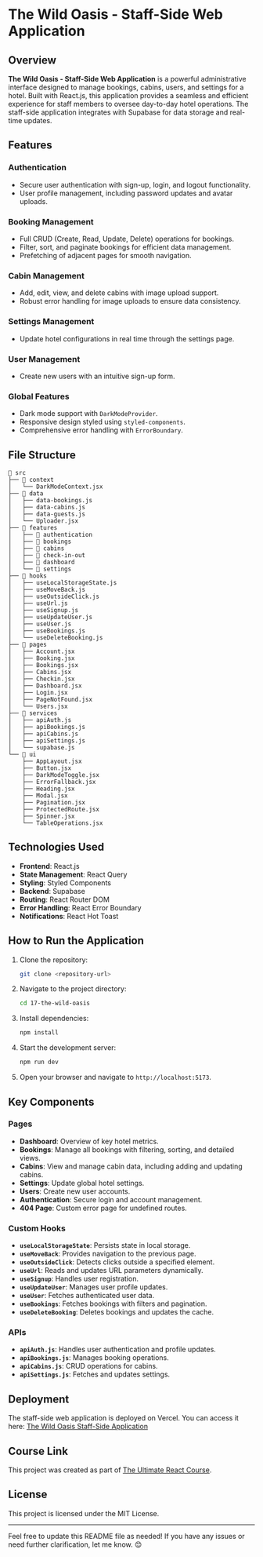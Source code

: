 # The Wild Oasis - Staff-Side Web Application

## Overview

**The Wild Oasis - Staff-Side Web Application** is a powerful administrative interface designed to manage bookings, cabins, users, and settings for a hotel. Built with React.js, this application provides a seamless and efficient experience for staff members to oversee day-to-day hotel operations. The staff-side application integrates with Supabase for data storage and real-time updates.

## Features

### Authentication

- Secure user authentication with sign-up, login, and logout functionality.
- User profile management, including password updates and avatar uploads.

### Booking Management

- Full CRUD (Create, Read, Update, Delete) operations for bookings.
- Filter, sort, and paginate bookings for efficient data management.
- Prefetching of adjacent pages for smooth navigation.

### Cabin Management

- Add, edit, view, and delete cabins with image upload support.
- Robust error handling for image uploads to ensure data consistency.

### Settings Management

- Update hotel configurations in real time through the settings page.

### User Management

- Create new users with an intuitive sign-up form.

### Global Features

- Dark mode support with `DarkModeProvider`.
- Responsive design styled using `styled-components`.
- Comprehensive error handling with `ErrorBoundary`.

## File Structure

```
📂 src
├── 📂 context
│   └── DarkModeContext.jsx
├── 📂 data
│   ├── data-bookings.js
│   ├── data-cabins.js
│   ├── data-guests.js
│   └── Uploader.jsx
├── 📂 features
│   ├── 📂 authentication
│   ├── 📂 bookings
│   ├── 📂 cabins
│   ├── 📂 check-in-out
│   ├── 📂 dashboard
│   └── 📂 settings
├── 📂 hooks
│   ├── useLocalStorageState.js
│   ├── useMoveBack.js
│   ├── useOutsideClick.js
│   ├── useUrl.js
│   ├── useSignup.js
│   ├── useUpdateUser.js
│   ├── useUser.js
│   ├── useBookings.js
│   └── useDeleteBooking.js
├── 📂 pages
│   ├── Account.jsx
│   ├── Booking.jsx
│   ├── Bookings.jsx
│   ├── Cabins.jsx
│   ├── Checkin.jsx
│   ├── Dashboard.jsx
│   ├── Login.jsx
│   ├── PageNotFound.jsx
│   └── Users.jsx
├── 📂 services
│   ├── apiAuth.js
│   ├── apiBookings.js
│   ├── apiCabins.js
│   ├── apiSettings.js
│   └── supabase.js
└── 📂 ui
    ├── AppLayout.jsx
    ├── Button.jsx
    ├── DarkModeToggle.jsx
    ├── ErrorFallback.jsx
    ├── Heading.jsx
    ├── Modal.jsx
    ├── Pagination.jsx
    ├── ProtectedRoute.jsx
    ├── Spinner.jsx
    └── TableOperations.jsx
```

## Technologies Used

- **Frontend**: React.js
- **State Management**: React Query
- **Styling**: Styled Components
- **Backend**: Supabase
- **Routing**: React Router DOM
- **Error Handling**: React Error Boundary
- **Notifications**: React Hot Toast

## How to Run the Application

1. Clone the repository:

   ```bash
   git clone <repository-url>
   ```

2. Navigate to the project directory:

   ```bash
   cd 17-the-wild-oasis
   ```

3. Install dependencies:

   ```bash
   npm install
   ```

4. Start the development server:

   ```bash
   npm run dev
   ```

5. Open your browser and navigate to `http://localhost:5173`.

## Key Components

### Pages

- **Dashboard**: Overview of key hotel metrics.
- **Bookings**: Manage all bookings with filtering, sorting, and detailed views.
- **Cabins**: View and manage cabin data, including adding and updating cabins.
- **Settings**: Update global hotel settings.
- **Users**: Create new user accounts.
- **Authentication**: Secure login and account management.
- **404 Page**: Custom error page for undefined routes.

### Custom Hooks

- **`useLocalStorageState`**: Persists state in local storage.
- **`useMoveBack`**: Provides navigation to the previous page.
- **`useOutsideClick`**: Detects clicks outside a specified element.
- **`useUrl`**: Reads and updates URL parameters dynamically.
- **`useSignup`**: Handles user registration.
- **`useUpdateUser`**: Manages user profile updates.
- **`useUser`**: Fetches authenticated user data.
- **`useBookings`**: Fetches bookings with filters and pagination.
- **`useDeleteBooking`**: Deletes bookings and updates the cache.

### APIs

- **`apiAuth.js`**: Handles user authentication and profile updates.
- **`apiBookings.js`**: Manages booking operations.
- **`apiCabins.js`**: CRUD operations for cabins.
- **`apiSettings.js`**: Fetches and updates settings.

## Deployment

The staff-side web application is deployed on Vercel. You can access it here:
[The Wild Oasis Staff-Side Application](https://the-wild-oasis-rm.vercel.app)

## Course Link

This project was created as part of [The Ultimate React Course](https://www.udemy.com/course/the-ultimate-react-course/).

## License

This project is licensed under the MIT License.

---

Feel free to update this README file as needed! If you have any issues or need further clarification, let me know. 😊
